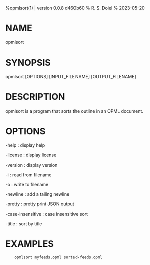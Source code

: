 %opmlsort(1) | version 0.0.8 d460b60
% R. S. Doiel
% 2023-05-20

# NAME

opmlsort

# SYNOPSIS

opmlsort [OPTIONS] [INPUT_FILENAME] [OUTPUT_FILENAME]

# DESCRIPTION

opmlsort is a program that sorts the outline in an OPML document.

# OPTIONS

-help
: display help

-license
: display license

-version
: display version

-i
: read from filename

-o
: write to filename

-newline
: add a tailing newline

-pretty
: pretty print JSON output

-case-insensitive
: case insensitive sort

-title
: sort by title


# EXAMPLES

~~~
    opmlsort myfeeds.opml sorted-feeds.opml
~~~


